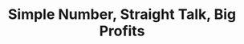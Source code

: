 ---
title: "Simple Number, Straight Talk, Big Profits"
description: Buku terbaik tentang finance untuk non finance guy yang pernah saya baca. Kalau kamu ingin memulai usaha sendiri, atau membuat startup, buku ini penting dan sangat relevan untuk dibaca.
cover: "images/reading/simple-numbers-big-profits.png"
publishDate: 2019-01-07
authors: "Greg Crabtree"
categories: ["business"]
---